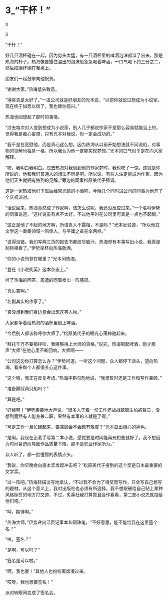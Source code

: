 # 3_“干杯！”

3

3

“干杯！”

好几只酒杯碰在一起，因为势头太猛，有一只酒杯里的啤酒泡沫都溢了出来，那是热海的杯子。热海像要撮住溢出的泡沫般急急喝着啤酒，一口气喝下约三分之二，然后把酒杯搁在餐桌上。

朋友们一起鼓掌向他祝贺。

“谢谢大家。”热海低头致意。

“得奖真是太好了。”一进公司就是好朋友的光本说，“以前你就说过想成为小说家，现在终于如愿以偿了，我也替你高兴。”

热海也回想起了那时的事情。

“过去每次对人提到想成为小说家，别人几乎都说作家不是那么容易就能当上的，觉得我是痴心妄想，只有光本对我说，你一定会成功的。”

“我不是在宽慰他，而是真心这么想。因为热海从以前开始想法就不同流俗，对事物的见解也独具一格，所以我认为他一定能实现梦想。”光本的口气似乎是在向大家解释。

“嗯，我明白我明白。过去热海对我谈到他的作家梦时，我也吃了一惊。这就是你所说的，他和我们普通人的想法不同是吧。所以说，有些人注定能成为作家，因为他们天生就拥有独到的见解。”旁边的同事松原美代子强调。

这是一家热海他们下班后经常光顾的小酒吧，今晚几个同时进公司的同事为他开了个庆祝派对。

“话说回来，热海竟然成了作家啊，该怎么说呢，我还没反应过来。”一个名叫伊势的同事说道，“这样说虽有点不太好，不过他平时在公司里可真是一点也不起眼。”

“这正是他了不起的地方啊，所谓真人不露相，不是吗？”光本反驳道，“所以他在文学这一重要领域一鸣惊人，与平庸之辈完全两样。”

“说得没错。我们写两三页的报告书都绞尽脑汁，热海却有本事写出小说，我真是刮目相看了。”伊势举杯向热海敬酒。

“你的小说刊登在哪里？”光本问热海。

“登在《小说炙英》这本杂志上。”

听了热海的回答，周遭的同事发出一阵感叹。

“真厉害啊。”

“名副其实的作家了。”

“真没想到我们身边竟会出现这等人物。”

大家都争着给热海的酒杯里倒上啤酒。

“今后别人都该称呼你大师了。”松原美代子的眼光心荡神驰起来。

“拜托千万不要那样叫，我哪够得上大师的资格。”说完，热海喝起啤酒，刚才那声“大师”在他心里不断回响。大师啊——

“公司这边你打算怎么办？”伊势问道。一听这个问题，众人都停下话头，望向热海。看来每个人都很关心这件事。

“这个嘛，我正在反复考虑。”热海字斟句酌地说，“我想暂时还是工作和写作兼顾。”

“准备脚踩两只船吗？”

“算是吧。”

“好棒啊！”伊势羡慕地大声说，“很多人守着一份工作还战战兢兢生怕被裁员，没想到竟然有人能身兼二职，果然有本事的人就是了得。”

“可是工作一旦忙碌起来，要兼顾会不会颇有难度？”光本显出担心的神色。

“是啊。我现在正着手写第二本小说，感觉要是时间能再充裕些就好了。我不想因为时间紧迫而导致作品质量下降，那不是职业作家所为。”

众人听了，都一脸憧憬的表情点头。

“我说，你早晚会向直本奖发起冲击吧？”松原美代子提到的这个奖是日本最重要的文学奖。

“过一阵吧。”热海轻描淡写地承认，“不过我不会为了得奖而写作，只会写自己想写的题材。从这个意义上，我对出版社也必须有所选择。我不想跟硬给自己贴上某种风格标签的地方打交道，不过，炙英社我打算暂且合作看看，第二部小说先就投给他们吧。”

“呵，期待啊。”

“热海大师，”伊势递出活页记事本和圆珠笔，“不好意思，能不能给我在这里签个名？”

“咦，签名？”

“是啊，可以吗？”

“签名是可以啦。”

“啊，我也要！”其他人也纷纷离席凑过来。

“哎呀，我也想要签名！”

派对转眼间变成了签名会。